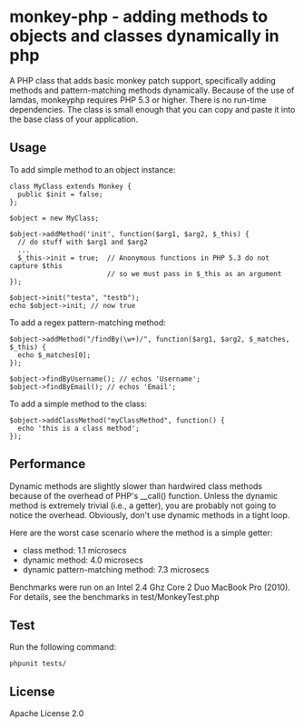monkey-php - adding methods to objects and classes dynamically in php
=====================================================================
A PHP class that adds basic monkey patch support, specifically adding 
methods and pattern-matching methods dynamically. Because of the use of lamdas, 
monkeyphp requires PHP 5.3 or higher. There is no run-time dependencies. The 
class is small enough that you can copy and paste it into the base class of 
your application.


Usage
-----
To add simple method to an object instance:

    
    class MyClass extends Monkey {
      public $init = false;
    };
    
    $object = new MyClass;
    
    $object->addMethod('init', function($arg1, $arg2, $_this) {
      // do stuff with $arg1 and $arg2
      ...
      $_this->init = true;  // Anonymous functions in PHP 5.3 do not capture $this
                            // so we must pass in $_this as an argument
    });
    
    $object->init("testa", "testb");
    echo $object->init; // now true
    

To add a regex pattern-matching method:

    
    $object->addMethod("/findBy(\w+)/", function($arg1, $arg2, $_matches, $_this) {
      echo $_matches[0];
    });
    
    $object->findByUsername(); // echos 'Username';
    $object->findByEmail(); // echos 'Email';
    
To add a simple method to the class:
    
    $object->addClassMethod("myClassMethod", function() {
      echo 'this is a class method';
    });
    

Performance
-----------
Dynamic methods are slightly slower than hardwired class methods because of the 
overhead of PHP's __call() function. Unless the dynamic method is extremely 
trivial (i.e., a getter), you are probably not going to notice the overhead. 
Obviously, don't use dynamic methods in a tight loop.

Here are the worst case scenario where the method is a simple getter:

- class method: 1.1 microsecs
- dynamic method: 4.0 microsecs
- dynamic pattern-matching method: 7.3 microsecs

Benchmarks were run on an Intel 2.4 Ghz Core 2 Duo MacBook Pro (2010). For details, 
see the benchmarks in test/MonkeyTest.php


Test
----
Run the following command:
    
    phpunit tests/
    

License
-------
Apache License 2.0